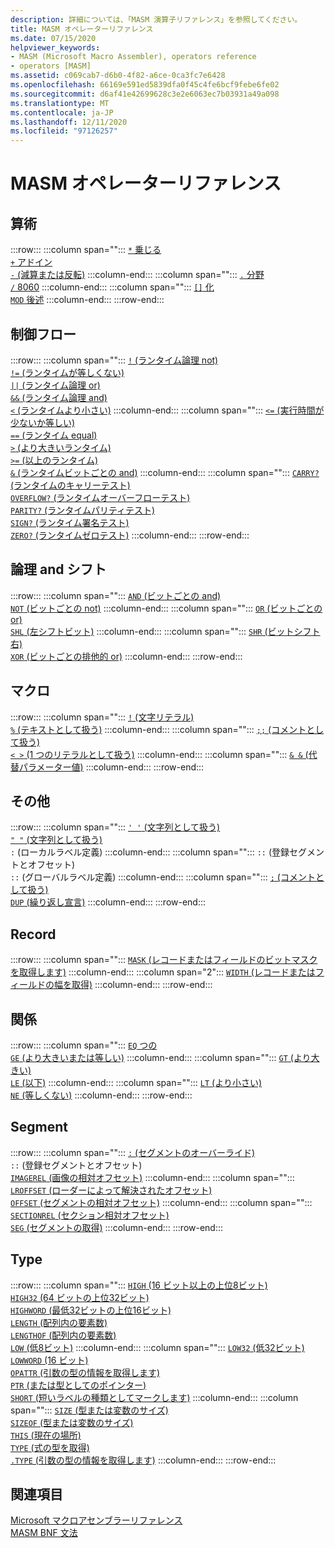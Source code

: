 ```yaml
---
description: 詳細については、「MASM 演算子リファレンス」を参照してください。
title: MASM オペレーターリファレンス
ms.date: 07/15/2020
helpviewer_keywords:
- MASM (Microsoft Macro Assembler), operators reference
- operators [MASM]
ms.assetid: c069cab7-d6b0-4f82-a6ce-0ca3fc7e6428
ms.openlocfilehash: 66169e591ed5839dfa0f45c4fe6bcf9febe6fe02
ms.sourcegitcommit: d6af41e42699628c3e2e6063ec7b03931a49a098
ms.translationtype: MT
ms.contentlocale: ja-JP
ms.lasthandoff: 12/11/2020
ms.locfileid: "97126257"
---
```

# <a name="masm-operators-reference"></a>MASM オペレーターリファレンス

## <a name="arithmetic"></a>算術

:::row:::
   :::column span="":::
      [`*` 乗じる](operator-multiply.md)\
      [`+` アドイン](operator-add.md)\
      [`-` (減算または反転)](operator-subtract-2.md)
   :::column-end:::
   :::column span="":::
      [`.` 分野](operator-dot.md)\
      [`/` 8060](operator-subtract-1.md)
   :::column-end:::
   :::column span="":::
      [`[]` 化](operator-brackets.md)\
      [`MOD` 後述](operator-mod.md)
   :::column-end:::
:::row-end:::

## <a name="control-flow"></a>制御フロー

:::row:::
   :::column span="":::
      [`!` (ランタイム論理 not)](operator-logical-not-masm-run-time.md)\
      [`!=` (ランタイムが等しくない)](operator-not-equal-masm.md)\
      [`||` (ランタイム論理 or)](operator-logical-or.md)\
      [`&&` (ランタイム論理 and)](operator-logical-and-masm-run-time.md)\
      [`<` (ランタイムより小さい)](operator-less-than-masm-run-time.md)
   :::column-end:::
   :::column span="":::
      [`<=` (実行時間が少ないか等しい)](operator-less-or-equal-masm-run-time.md)\
      [`==` (ランタイム equal)](operator-equal-masm-run-time.md)\
      [`>` (より大きいランタイム)](operator-greater-than-masm-run-time.md)\
      [`>=` (以上のランタイム)](operator-greater-or-equal-masm-run-time.md)\
      [`&` (ランタイムビットごとの and)](operator-bitwise-and.md)
   :::column-end:::
   :::column span="":::
      [`CARRY?` (ランタイムのキャリーテスト)](operator-carry-q.md)\
      [`OVERFLOW?` (ランタイムオーバーフローテスト)](operator-overflow-q.md)\
      [`PARITY?` (ランタイムパリティテスト)](operator-parity-q.md)\
      [`SIGN?` (ランタイム署名テスト)](operator-sign-q.md)\
      [`ZERO?` (ランタイムゼロテスト)](operator-zero-q.md)
   :::column-end:::
:::row-end:::

## <a name="logical-and-shift"></a>論理 and シフト

:::row:::
   :::column span="":::
      [`AND` (ビットごとの and)](operator-and.md)\
      [`NOT` (ビットごとの not)](operator-not.md)
   :::column-end:::
   :::column span="":::
      [`OR` (ビットごとの or)](operator-or.md)\
      [`SHL` (左シフトビット)](operator-shl.md)
   :::column-end:::
   :::column span="":::
      [`SHR` (ビットシフト右)](operator-shr.md)\
      [`XOR` (ビットごとの排他的 or)](operator-xor.md)
   :::column-end:::
:::row-end:::

## <a name="macro"></a>マクロ

:::row:::
   :::column span="":::
      [`!` (文字リテラル)](operator-logical-not-masm.md)\
      [`%` (テキストとして扱う)](operator-percent.md)
   :::column-end:::
   :::column span="":::
      [`;;` (コメントとして扱う)](operator-semicolons.md)\
      [`< >` (1 つのリテラルとして扱う)](operator-literal.md)
   :::column-end:::
   :::column span="":::
      [`& &` (代替パラメーター値)](operator-logical-and-masm.md)
   :::column-end:::
:::row-end:::

## <a name="miscellaneous"></a>その他

:::row:::
   :::column span="":::
      [`' '` (文字列として扱う)](operator-single-quote.md)\
      [`" "` (文字列として扱う)](operator-double-quote.md)\
      `:` (ローカルラベル定義)
   :::column-end:::
   :::column span="":::
      `::` (登録セグメントとオフセット) \
      `::` (グローバルラベル定義)
   :::column-end:::
   :::column span="":::
      [`;` (コメントとして扱う)](operator-semicolon.md)\
      [`DUP` (繰り返し宣言)](operator-dup.md)
   :::column-end:::
:::row-end:::

## <a name="record"></a>Record

:::row:::
   :::column span="":::
      [`MASK` (レコードまたはフィールドのビットマスクを取得します)](operator-mask.md)
   :::column-end:::
   :::column span="2":::
      [`WIDTH` (レコードまたはフィールドの幅を取得)](operator-width.md)
   :::column-end:::
:::row-end:::

## <a name="relational"></a>関係

:::row:::
   :::column span="":::
      [`EQ` つの](operator-eq.md)\
      [`GE` (より大きいまたは等しい)](operator-ge.md)
   :::column-end:::
   :::column span="":::
      [`GT` (より大きい)](operator-gt.md)\
      [`LE` (以下)](operator-le.md)
   :::column-end:::
   :::column span="":::
      [`LT` (より小さい)](operator-lt.md)\
      [`NE` (等しくない)](operator-ne.md)
   :::column-end:::
:::row-end:::

## <a name="segment"></a>Segment

:::row:::
   :::column span="":::
      [`:` (セグメントのオーバーライド)](operator-colon.md)\
      `::` (登録セグメントとオフセット) \
      [`IMAGEREL` (画像の相対オフセット)](operator-imagerel.md)
   :::column-end:::
   :::column span="":::
      [`LROFFSET` (ローダーによって解決されたオフセット)](operator-lroffset.md)\
      [`OFFSET` (セグメントの相対オフセット)](operator-offset.md)
   :::column-end:::
   :::column span="":::
      [`SECTIONREL` (セクション相対オフセット)](operator-sectionrel.md)\
      [`SEG` (セグメントの取得)](operator-seg.md)
   :::column-end:::
:::row-end:::

## <a name="type"></a>Type

:::row:::
   :::column span="":::
      [`HIGH` (16 ビット以上の上位8ビット)](operator-high.md)\
      [`HIGH32` (64 ビットの上位32ビット)](operator-high32.md)\
      [`HIGHWORD` (最低32ビットの上位16ビット)](operator-highword.md)\
      [`LENGTH` (配列内の要素数)](operator-length.md)\
      [`LENGTHOF` (配列内の要素数)](operator-lengthof.md)\
      [`LOW` (低8ビット)](operator-low.md)
   :::column-end:::
   :::column span="":::
      [`LOW32` (低32ビット)](operator-low32.md)\
      [`LOWWORD` (16 ビット)](operator-lowword.md)\
      [`OPATTR` (引数の型の情報を取得します)](operator-opattr.md)\
      [`PTR` (または型としてのポインター)](operator-ptr.md)\
      [`SHORT` (短いラベルの種類としてマークします)](operator-short.md)
   :::column-end:::
   :::column span="":::
      [`SIZE` (型または変数のサイズ)](operator-size.md)\
      [`SIZEOF` (型または変数のサイズ)](operator-sizeof.md)\
      [`THIS` (現在の場所)](operator-this.md)\
      [`TYPE` (式の型を取得)](operator-type.md)\
      [`.TYPE` (引数の型の情報を取得します)](operator-dot-type.md)
   :::column-end:::
:::row-end:::

## <a name="see-also"></a>関連項目

[Microsoft マクロアセンブラーリファレンス](microsoft-macro-assembler-reference.md)\
[MASM BNF 文法](masm-bnf-grammar.md)
